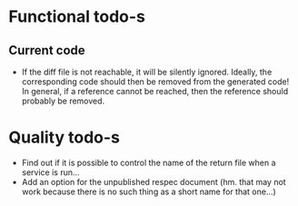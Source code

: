 # Functional todo-s

## Current code

* If the diff file is not reachable, it will be silently ignored. Ideally, the corresponding code should then be removed from the generated code! In general, if a reference cannot be reached, then the reference should probably be removed.


# Quality todo-s

* Find out if it is possible to control the name of the return file when a service is run...
* Add an option for the unpublished respec document (hm. that may not work because there is no such thing as a short name for that one...)


